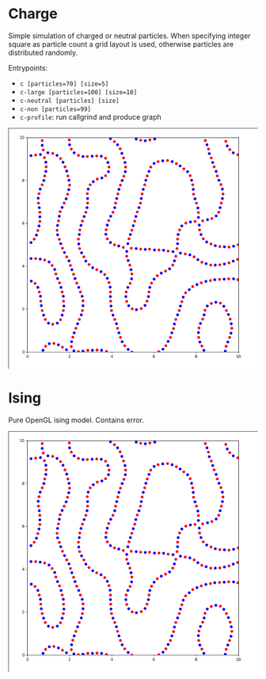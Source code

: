 # Charge

Simple simulation of charged or neutral particles.
When specifying integer square as particle count a grid layout is used, otherwise particles are distributed randomly.

Entrypoints:

 - `c [particles=70] [size=5]`
 - `c-large [particles=100] [size=10]`
 - `c-neutral [particles] [size]`
 - `c-non [particles=99]`
 - `c-profile`: run callgrind and produce graph
 
![Crystal](charge.png)

# Ising

Pure OpenGL ising model.
Contains error.

![Crystal](charge.png)
